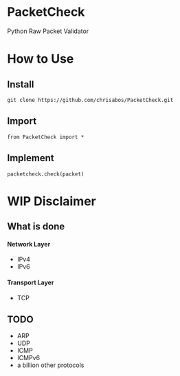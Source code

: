 # PacketCheck
Python Raw Packet Validator

# How to Use

## Install
`git clone https://github.com/chrisabos/PacketCheck.git`

## Import
`from PacketCheck import *`

## Implement
`packetcheck.check(packet)`

# WIP Disclaimer

## What is done
#### Network Layer
- IPv4
- IPv6

#### Transport Layer
- TCP


## TODO
- ARP
- UDP
- ICMP
- ICMPv6
- a billion other protocols
